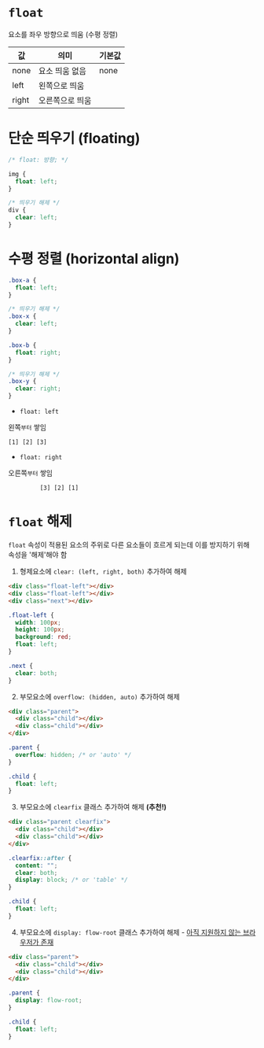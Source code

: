# `float`

요소를 좌우 방향으로 띄움 (수평 정렬)

| 값    | 의미            | 기본값 |
| ----- | --------------- | ------ |
| none  | 요소 띄움 없음  | none   |
| left  | 왼쪽으로 띄움   |        |
| right | 오른쪽으로 띄움 |        |

# 단순 띄우기 (floating)

```css
/* float: 방향; */

img {
  float: left;
}

/* 띄우기 해제 */
div {
  clear: left;
}
```

# 수평 정렬 (horizontal align)

```css
.box-a {
  float: left;
}

/* 띄우기 해제 */
.box-x {
  clear: left;
}

.box-b {
  float: right;
}

/* 띄우기 해제 */
.box-y {
  clear: right;
}
```

- `float: left`

왼쪽`부터` 쌓임

```
[1] [2] [3]
```

- `float: right`

오른쪽`부터` 쌓임

```
         [3] [2] [1]
```

# `float` 해제

`float` 속성이 적용된 요소의 주위로 다른 요소들이 흐르게 되는데 이를 방지하기 위해 속성을 '해제'해야 함

1. 형제요소에 `clear: (left, right, both)` 추가하여 해제

```html
<div class="float-left"></div>
<div class="float-left"></div>
<div class="next"></div>
```

```css
.float-left {
  width: 100px;
  height: 100px;
  background: red;
  float: left;
}

.next {
  clear: both;
}
```

2. 부모요소에 `overflow: (hidden, auto)` 추가하여 해제

```html
<div class="parent">
  <div class="child"></div>
  <div class="child"></div>
</div>
```

```css
.parent {
  overflow: hidden; /* or 'auto' */
}

.child {
  float: left;
}
```

3. 부모요소에 `clearfix` 클래스 추가하여 해제 **(추천!)**

```html
<div class="parent clearfix">
  <div class="child"></div>
  <div class="child"></div>
</div>
```

```css
.clearfix::after {
  content: "";
  clear: both;
  display: block; /* or 'table' */
}

.child {
  float: left;
}
```

4. 부모요소에 `display: flow-root` 클래스 추가하여 해제 - [아직 지원하지 않는 브라우저가 존재](https://caniuse.com/flow-root)

```html
<div class="parent">
  <div class="child"></div>
  <div class="child"></div>
</div>
```

```css
.parent {
  display: flow-root;
}

.child {
  float: left;
}
```
